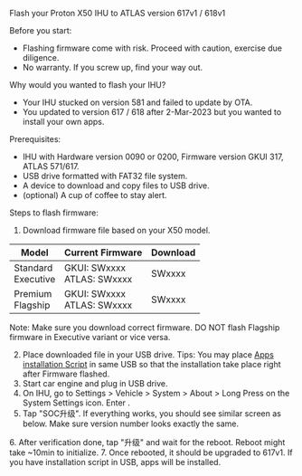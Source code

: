 Flash your Proton X50 IHU to ATLAS version 617v1 / 618v1

Before you start:
- Flashing firmware come with risk. Proceed with caution, exercise due diligence.
- No warranty. If you screw up, find your way out. 

Why would you wanted to flash your IHU?
- Your IHU stucked on version 581 and failed to update by OTA.
- You updated to version 617 / 618 after 2-Mar-2023 but you wanted to install your own apps.

Prerequisites:
- IHU with Hardware version 0090 or 0200, Firmware version GKUI 317, ATLAS 571/617.
- USB drive formatted with FAT32 file system.
- A device to download and copy files to USB drive.
- (optional) A cup of coffee to stay alert. 

Steps to flash firmware:
1. Download firmware file based on your X50 model.

| Model              | Current Firmware           | Download |
|--------------------|----------------------------|----------|
| Standard<br />Executive | GKUI: SWxxxx <br />ATLAS: SWxxxx | SWxxxx   |
| Premium<br />Flagship   | GKUI: SWxxxx <br />ATLAS: SWxxxx | SWxxxx   |

Note: Make sure you download correct firmware. DO NOT flash Flagship firmware in Executive variant or vice versa. 

2. Place downloaded file in your USB drive. Tips: You may place [Apps installation Script](https://github.com/xeon1989/Proton-X50-APK-Installer-ATLAS) in same USB so that the installation take place right after Firmware flashed. 
3. Start car engine and plug in USB drive. 
4. On IHU, go to Settings > Vehicle > System > About > Long Press on the System Settings icon. Enter <xxxxxx>.
5. Tap "SOC升级". If everything works, you should see similar screen as below. Make sure version number looks exactly the same.
<picture of SOC menu>
<picture of version upgrade>
6. After verification done, tap "升级" and wait for the reboot. Reboot might take ~10min to initialize.
7. Once rebooted, it should be upgraded to 617v1. If you have installation script in USB, apps will be installed.  
